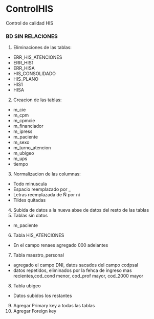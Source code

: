 # ControlHIS
Control de calidad HIS

### BD SIN RELACIONES
1. Eliminaciones de las tablas:
- ERR_HIS_ATENCIONES
- ERR_HIS1
- ERR_HISA
- HIS_CONSOLIDADO
- HIS_PLANO
- HIS1
- HISA
2. Creacion de las tablas: 
- m_cie 
- m_cpm 
- m_cpmcie 
- m_financiador 
- m_ipress 
- m_paciente
- m_sexo 
- m_turno_atencion 
- m_ubigeo 
- m_ups 
- tiempo
3. Normalizacion de las columnas: 
- Todo minuscula
- Espacio reemplazado por _
- Letras reemplazada de Ñ por ni
- Tildes quitadas
4. Subida de datos a la nueva abse de datos del resto de las tablas 
5. Tablas sin datos
- m_paciente
6. Tabla HIS_ATENCIONES
- En el campo renaes agregado 000 adelantes
7. Tabla maestro_personal
- agregado el campo DNI, datos sacados del campo codpsal
- datos repetidos, eliminados por la fehca de ingreso mas recientes,cod_cond  menor, cod_prof mayor, cod_2000 mayor
8. Tabla ubigeo 
- Datos subidos los restantes
9. Agregar Primary key a todas las tablas
10. Agregar Foreign key
